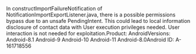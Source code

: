 In constructImportFailureNotification of NotificationImportExportListener.java, there is a possible permissions bypass due to an unsafe PendingIntent. This could lead to local information disclosure of contact data with User execution privileges needed. User interaction is not needed for exploitation.Product: AndroidVersions: Android-8.1 Android-9 Android-10 Android-11 Android-8.0Android ID: A-161718556